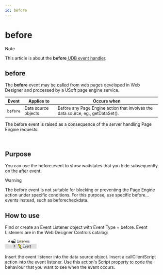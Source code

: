 ```yaml
---
id: before
---
```


# before



> [!NOTE]
> This article is about the **before**[ UDB event handler](/docs/Web_and_app_UIs/UDB_Events).

## **before**

The **before** event may be called from web pages developed in Web Designer and processed by a USoft page engine service.

|**Event**|**Applies to**|**Occurs when**|
|--------|--------|--------|
|`before`|Data source objects|Before any Page Engine action that involves the data source, eg., getDataSet().|



The before event is raised as a consequence of the server handling Page Engine requests.

 

## Purpose

You can use the before event to show waitstates that you hide subsequently on the after event.

> [!WARNING]
> The before event is not suitable for blocking or preventing the Page Engine action under specific conditions. For this purpose, use specific before... events instead, such as beforecheckdata.

## How to use

Find or create an Event Listener object with Event Type = before. Event Listeners are in the Web Designer Controls catalog:

![](./assets/ff8672be-ff07-426e-ba7e-0ecf37444b63.png)

Insert the event listener into the data source object. Insert a callClientScript action into the event listener. Use this action's Script property to code the behaviour that you want to see when the event occurs.